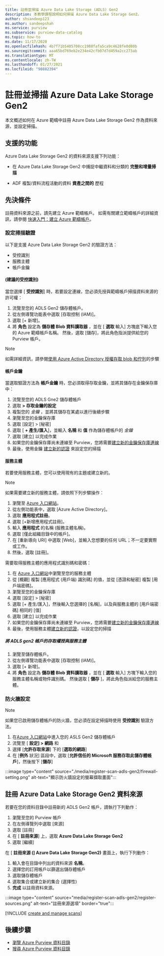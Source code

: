 ```yaml
---
title: 註冊並掃描 Azure Data Lake Storage (ADLS) Gen2
description: 本教學課程說明如何掃描 Azure Data Lake Storage Gen2。
author: shsandeep123
ms.author: sandeepshah
ms.service: purview
ms.subservice: purview-data-catalog
ms.topic: how-to
ms.date: 11/17/2020
ms.openlocfilehash: 4b7f71b5405708cc1988fafa5ca9c4628fe0d80b
ms.sourcegitcommit: aaa65bd769eb2e234e42cfb07d7d459a2cc273ab
ms.translationtype: MT
ms.contentlocale: zh-TW
ms.lasthandoff: 01/27/2021
ms.locfileid: "98882394"
---
```

# <a name="register-and-scan-azure-data-lake-storage-gen2"></a>註冊並掃描 Azure Data Lake Storage Gen2

本文概述如何在 Azure 範疇中註冊 Azure Data Lake Storage Gen2 作為資料來源，並設定掃描。

## <a name="supported-capabilities"></a>支援的功能

Azure Data Lake Storage Gen2 的資料來源支援下列功能：

- 在 Azure Data Lake Storage Gen2 中捕捉中繼資料和分類的 **完整和增量掃描**

- ADF 複製/資料流程活動的資料 **資產之間的** 歷程

## <a name="prerequisites"></a>先決條件

註冊資料來源之前，請先建立 Azure 範疇帳戶。 如需有關建立範疇帳戶的詳細資訊，請參閱 [快速入門：建立 Azure 範疇帳戶](create-catalog-portal.md)。

### <a name="setting-up-authentication-for-a-scan"></a>設定掃描驗證

以下是支援 Azure Data Lake Storage Gen2 的驗證方法：

- 受控識別
- 服務主體
- 帳戶金鑰

#### <a name="managed-identity-recommended"></a> (建議的受控識別) 

當您選擇 [ **受控識別**] 時，若要設定連線，您必須先授與範疇帳戶掃描資料來源的許可權：

1. 流覽至您的 ADLS Gen2 儲存體帳戶。
1. 從左側導覽功能表中選取 [存取控制 (IAM)]。 
1. 選取 [+ 新增]。
1. 將 **角色** 設定為 **儲存體 Blob 資料讀取器** ，並在 [ **選取** 輸入] 方塊底下輸入您的 Azure 範疇帳戶名稱。 然後，選取 [儲存]，將此角色指派提供給您的 Purview 帳戶。

> [!Note]
> 如需詳細資訊，請參閱[使用 Azure Active Directory 授權存取 blob 和佇列](../storage/common/storage-auth-aad.md)的步驟

#### <a name="account-key"></a>帳戶金鑰

當選取驗證方法為 **帳戶金鑰** 時，您必須取得存取金鑰，並將其儲存在金鑰保存庫中：

1. 流覽至您的 ADLS Gne2 儲存體帳戶
1. 選取 **> 存取金鑰的設定**
1. 複製您的 *金鑰* ，並將其儲存在某處以進行後續步驟
1. 瀏覽至您的金鑰保存庫
1. 選取 [設定] > [秘密]
1. 選取 [ **+ 產生/匯入**]，並輸入 **名稱** 和 **值** 作為儲存體帳戶的 *金鑰*
1. 選取 [建立] 以完成作業
1. 如果您的金鑰保存庫尚未連線至 Purview，您將需要[建立新的金鑰保存庫連線](manage-credentials.md#create-azure-key-vaults-connections-in-your-azure-purview-account)
1. 最後，使用金鑰 [建立新的認證](manage-credentials.md#create-a-new-credential) 來設定您的掃描

#### <a name="service-principal"></a>服務主體

若要使用服務主體，您可以使用現有的主題或建立新的。 

> [!Note]
> 如果需要建立新的服務主體，請依照下列步驟操作：
> 1. 瀏覽至 [Azure 入口網站](https://portal.azure.com)。
> 1. 從左側功能表中，選取 [Azure Active Directory]。
> 1. 選取 **應用程式註冊**。
> 1. 選取 [+新增應用程式註冊]。
> 1. 輸入 **應用程式** 的名稱 (服務主體名稱)。
> 1. 選取 [僅此組織目錄中的帳戶]。
> 1. 在 [重新導向 URI] 中選取 [Web]，並輸入您想要的任何 URL；不一定要實際或工作。
> 1. 然後，選取 [註冊]。

需要取得服務主體的應用程式識別碼和密碼：

1. 在 [Azure 入口網站](https://portal.azure.com)中瀏覽至您的服務主體
1. 從 [概觀] 複製 [應用程式 (用戶端) 識別碼] 的值，並從 [憑證和秘密] 複製 [用戶端密碼]。
1. 瀏覽至您的金鑰保存庫
1. 選取 [設定] > [秘密]
1. 選取 [+ 產生/匯入]，然後輸入您選擇的 [名稱]，以及與服務主體的 [用戶端密碼] 相同的 [值]
1. 選取 [建立] 以完成作業
1. 如果您的金鑰保存庫尚未連線至 Purview，您將需要[建立新的金鑰保存庫連線](manage-credentials.md#create-azure-key-vaults-connections-in-your-azure-purview-account)
1. 最後，使用服務主體[建立新的認證](manage-credentials.md#create-a-new-credential)，以設定您的掃描

##### <a name="granting-the-service-principal-access-to-your-adls-gen2-account"></a>將 ADLS gen2 帳戶的存取權授與服務主體

1. 瀏覽至儲存體帳戶。
1. 從左側導覽功能表中選取 [存取控制 (IAM)]。 
1. 選取 [+ 新增]。
1. 將 **角色** 設定為 **儲存體 Blob 資料讀取器** ，並在 [ **選取** 輸入] 方塊下輸入您的服務主體名稱或物件識別碼。 然後選取 [ **儲存** ]，將此角色指派給您的服務主體。
### <a name="firewall-settings"></a>防火牆設定

> [!NOTE]
> 如果您已啟用儲存體帳戶的防火牆，您必須在設定掃描時使用 **受控識別** 驗證方法。

1. 在[Azure 入口網站](https://portal.azure.com)中進入您的 ASLS Gen2 儲存體帳戶
1. 流覽至 [ **設定] > 網路** 和
1. 選擇 [**允許存取來源**] 下的 [**選取的網路**]
1. 在 [**例外** 狀況] 區段中，選取 [**允許信任的 Microsoft 服務存取此儲存體帳戶**]，然後按下 [**儲存**]

:::image type="content" source="./media/register-scan-adls-gen2/firewall-setting.png" alt-text="顯示防火牆設定的螢幕擷取畫面":::

## <a name="register-azure-data-lake-storage-gen2-data-source"></a>註冊 Azure Data Lake Storage Gen2 資料來源

若要在您的資料目錄中註冊新的 ADLS Gen2 帳戶，請執行下列動作：

1. 瀏覽至您的 Purview 帳戶
2. 在左側導覽列中選取 [來源]
3. 選取 [註冊]
4. 在 [ **註冊來源**] 上，選取 **Azure Data Lake Storage Gen2**
5. 選取 [繼續]

在 [ **註冊來源 (] Azure Data Lake Storage Gen2)** 畫面上，執行下列動作：

1. 輸入會在目錄中列出的資料來源 **名稱**。
2. 選擇您的訂用帳戶以篩選出儲存體帳戶
3. 選取儲存體帳戶
4. 選取集合或建立新的集合 (選擇性)
5. **完成** 以註冊資料來源。

:::image type="content" source="media/register-scan-adls-gen2/register-sources.png" alt-text="註冊來源選項" border="true":::

[!INCLUDE [create and manage scans](includes/manage-scans.md)]

## <a name="next-steps"></a>後續步驟

- [瀏覽 Azure Purview 資料目錄](how-to-browse-catalog.md)
- [搜尋 Azure Purview 資料目錄](how-to-search-catalog.md)